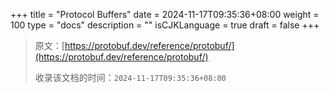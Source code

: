 +++
title = "Protocol Buffers"
date = 2024-11-17T09:35:36+08:00
weight = 100
type = "docs"
description = ""
isCJKLanguage = true
draft = false
+++

> 原文：[https://protobuf.dev/reference/protobuf/](https://protobuf.dev/reference/protobuf/)
>
> 收录该文档的时间：`2024-11-17T09:35:36+08:00`
